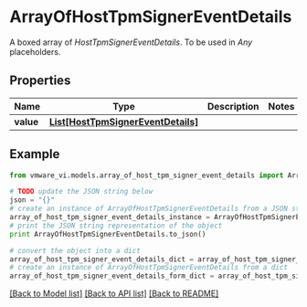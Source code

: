 # ArrayOfHostTpmSignerEventDetails

A boxed array of *HostTpmSignerEventDetails*. To be used in *Any* placeholders. 

## Properties
Name | Type | Description | Notes
------------ | ------------- | ------------- | -------------
**value** | [**List[HostTpmSignerEventDetails]**](HostTpmSignerEventDetails.md) |  | 

## Example

```python
from vmware_vi.models.array_of_host_tpm_signer_event_details import ArrayOfHostTpmSignerEventDetails

# TODO update the JSON string below
json = "{}"
# create an instance of ArrayOfHostTpmSignerEventDetails from a JSON string
array_of_host_tpm_signer_event_details_instance = ArrayOfHostTpmSignerEventDetails.from_json(json)
# print the JSON string representation of the object
print ArrayOfHostTpmSignerEventDetails.to_json()

# convert the object into a dict
array_of_host_tpm_signer_event_details_dict = array_of_host_tpm_signer_event_details_instance.to_dict()
# create an instance of ArrayOfHostTpmSignerEventDetails from a dict
array_of_host_tpm_signer_event_details_form_dict = array_of_host_tpm_signer_event_details.from_dict(array_of_host_tpm_signer_event_details_dict)
```
[[Back to Model list]](../README.md#documentation-for-models) [[Back to API list]](../README.md#documentation-for-api-endpoints) [[Back to README]](../README.md)


